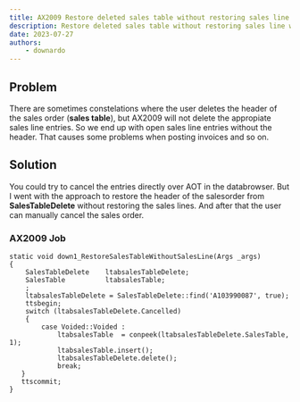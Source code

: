```yaml
---
title: AX2009 Restore deleted sales table without restoring sales line
description: Restore deleted sales table without restoring sales line with X++
date: 2023-07-27
authors:
    - downardo
---
```


## Problem

There are sometimes constelations where the user deletes the header of the sales order (**sales table**), but AX2009 will not delete the appropiate sales line entries. So we end up with open sales line entries without the header. That causes some problems when posting invoices and so on.

<!-- more -->

## Solution

You could try to cancel the entries directly over AOT in the databrowser. But I went with the approach to restore the header of the salesorder from **SalesTableDelete** without restoring the sales lines. And after that the user can manually cancel the sales order.

### AX2009 Job

```xpp
static void down1_RestoreSalesTableWithoutSalesLine(Args _args)
{
    SalesTableDelete    ltabsalesTableDelete;
    SalesTable          ltabsalesTable;
    ;
    ltabsalesTableDelete = SalesTableDelete::find('A103990087', true);
    ttsbegin;
    switch (ltabsalesTableDelete.Cancelled)
    {
        case Voided::Voided :
            ltabsalesTable  = conpeek(ltabsalesTableDelete.SalesTable, 1);
            ltabsalesTable.insert();
            ltabsalesTableDelete.delete();
            break;
   }
   ttscommit;
}
```
